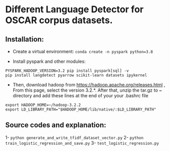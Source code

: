# Different Language Detector for OSCAR corpus datasets.

## Installation:

* Create a virtual environment:
`conda create -n pyspark python=3.8`

* Install pyspark and other modules:

```
PYSPARK_HADOOP_VERSION=3.2 pip install pyspark[sql] -v
pip install langdetect pyarrow scikit-learn datasets ipykernel
```

* Then, download hadoop from https://hadoop.apache.org/releases.html , From this page, select the version 3.2.*. After that, unzip the tar.gz to ~ directory and add these lines at the end of your your .bashrc file
```
export HADOOP_HOME=~/hadoop-3.2.2
export LD_LIBRARY_PATH="$HADOOP_HOME/lib/native/:$LD_LIBRARY_PATH"

```

## Source codes and explanation:

1- `python generate_and_write_tfidf_dataset_vector.py`
2- `python train_logistic_regression_and_save.py`
3- `test_logistic_regression.py`
